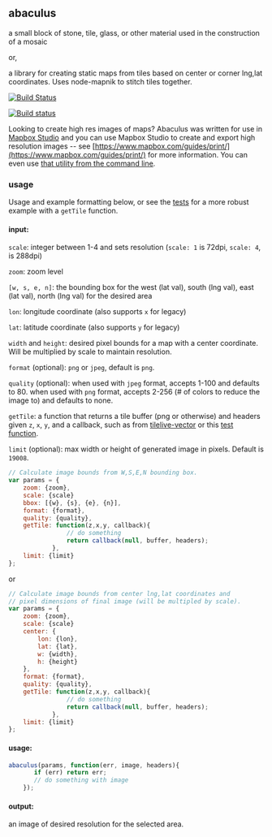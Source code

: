 ## abaculus
a small block of stone, tile, glass, or other material used in the construction of a mosaic

or,

a library for creating static maps from tiles based on center or corner lng,lat coordinates.
Uses node-mapnik to stitch tiles together.

[![Build Status](https://travis-ci.org/mapbox/abaculus.svg?branch=master)](https://travis-ci.org/mapbox/abaculus)

[![Build status](https://ci.appveyor.com/api/projects/status/k5e2v42uhbda1ihx)](https://ci.appveyor.com/project/Mapbox/abaculus)

Looking to create high res images of maps? Abaculus was written for use in [Mapbox Studio](http://github.com/mapbox/mapbox-studio) and you can use Mapbox Studio to create and export high resolution images -- see [https://www.mapbox.com/guides/print/](https://www.mapbox.com/guides/print/) for more information. You can even use [that utility from the command line](https://github.com/mapbox/mapbox-studio/issues/1024#issuecomment-63535433).

### usage

Usage and example formatting below, or see the [tests](https://github.com/mapbox/abaculus/blob/master/test/test.js#L158-L204) for a more robust example with a `getTile` function.

#### input:
`scale`: integer between 1-4 and sets resolution (`scale: 1` is 72dpi, `scale: 4`, is 288dpi)

`zoom`: zoom level

`[w, s, e, n]`: the bounding box for the west (lat val), south (lng val), east (lat val), north (lng val) for the desired area

`lon`: longitude coordinate (also supports `x` for legacy)

`lat`: latitude coordinate (also supports `y` for legacy)

`width` and `height`: desired pixel bounds for a map with a center coordinate. Will be multiplied by scale to maintain resolution.

`format` (optional): `png` or `jpeg`, default is `png`.

`quality` (optional): when used with `jpeg` format, accepts 1-100 and defaults to 80. when used with `png` format, accepts 2-256 (# of colors to reduce the image to) and defaults to none.

`getTile`: a function that returns a tile buffer (png or otherwise) and headers given `z`, `x`, `y`, and a callback, such as from [tilelive-vector](https://github.com/mapbox/tilelive-vector/blob/master/index.js#L119-L218) or this [test function](https://github.com/mapbox/abaculus/blob/master/test/test.js#L184-L204).

`limit` (optional): max width or height of generated image in pixels. Default is `19008`.

```javascript
// Calculate image bounds from W,S,E,N bounding box.
var params = {
    zoom: {zoom},
    scale: {scale}
    bbox: [{w}, {s}, {e}, {n}],
    format: {format},
    quality: {quality},
    getTile: function(z,x,y, callback){
                // do something
                return callback(null, buffer, headers);
            },
    limit: {limit}
};
```
or
```javascript
// Calculate image bounds from center lng,lat coordinates and
// pixel dimensions of final image (will be multipled by scale).
var params = {
    zoom: {zoom},
    scale: {scale}
    center: {
        lon: {lon},
        lat: {lat},
        w: {width},
        h: {height}
    },
    format: {format},
    quality: {quality},
    getTile: function(z,x,y, callback){
                // do something
                return callback(null, buffer, headers);
            },
    limit: {limit}
};
```
#### usage:
``` javascript
abaculus(params, function(err, image, headers){
       if (err) return err;
       // do something with image
    });
```

#### output:
an image of desired resolution for the selected area.

